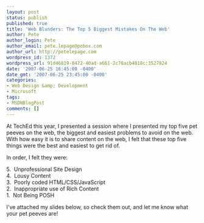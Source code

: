 ```yaml
---
layout: post
status: publish
published: true
title: 'Web Blunders: The Top 5 Biggest Mistakes On The Web'
author: Pete
author_login: Pete
author_email: pete.lepage@pobox.com
author_url: http://petelepage.com
wordpress_id: 1372
wordpress_url: 91d46819-8472-40ad-a661-2c78acb4018c:3527824
date: '2007-06-25 16:45:00 -0400'
date_gmt: '2007-06-25 23:45:00 -0400'
categories:
- Web Design &amp; Development
- Microsoft
tags:
- MSDNBlogPost
comments: []
---
```

<p>At TechEd this year, I presented a session where I presented my top five pet peeves on the web, the biggest and easiest problems to avoid on the web.  With how easy it is to share content on the web, I felt that these top five things were the best and easiest to get rid of.</p>
<p>In order, I felt they were:</p>
<p>5.  Unprofessional Site Design<br />
4.  Lousy Content<br />
3.  Poorly coded HTML/CSS/JavaScript<br />
2.  Inappropriate use of Rich Content<br />
1.  Not Being POSH</p>
<p>I've attached my slides below, so check them out, and let me know what your pet peeves are!</p>
<p><img src="http://blogs.msdn.com/aggbug.aspx?PostID=3527824" alt="" width="1" height="1" /></p>
